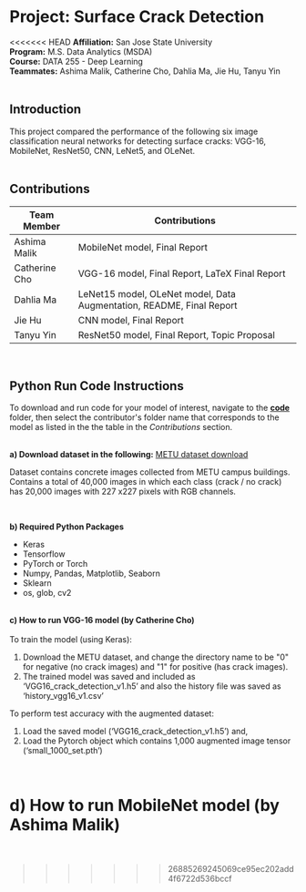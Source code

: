 # Project: Surface Crack Detection

<<<<<<< HEAD
**Affiliation:** San Jose State University <br>
**Program:** M.S. Data Analytics (MSDA) <br>
**Course:** DATA 255 - Deep Learning <br>
**Teammates:** Ashima Malik, Catherine Cho, Dahlia Ma, Jie Hu, Tanyu Yin 
<br><br>

## Introduction
This project compared the performance of the following six image classification neural networks for detecting surface cracks: VGG-16, MobileNet, ResNet50, CNN, LeNet5, and OLeNet. 
<br><br>

## Contributions
|Team Member  |Contributions                                                       |
|-------------|--------------------------------------------------------------------|
|Ashima Malik |MobileNet model, Final Report                                       |
|Catherine Cho|VGG-16 model, Final Report, LaTeX Final Report                      |
|Dahlia Ma    |LeNet15 model, OLeNet model, Data Augmentation, README, Final Report|
|Jie Hu       |CNN model, Final Report                                             |
|Tanyu Yin    |ResNet50 model, Final Report, Topic Proposal                        |
<br>

## Python Run Code Instructions 
To download and run code for your model of interest, navigate to the <u>**code**</u> folder, then select the contributor's folder name that corresponds to the model as listed in the the table in the *Contributions* section. 
<br><br>

**a) Download dataset in the following:** <a href="https://data.mendeley.com/datasets/5y9wdsg2zt/2">METU dataset download</a>
<p>
Dataset contains concrete images collected from METU campus buildings. Contains a total of 40,000 images in which each class (crack / no crack) has 20,000 images with 227 x227 pixels with RGB channels.
</p><br>

**b) Required Python Packages**
* Keras
* Tensorflow
* PyTorch or Torch
* Numpy, Pandas, Matplotlib, Seaborn
* Sklearn
* os, glob, cv2
<br><br>

**c) How to run VGG-16 model (by Catherine Cho)** 
<br><br>
To train the model (using Keras):
1. Download the METU dataset, and change the directory name to be "0" for negative (no crack images) and "1" for positive (has crack images). 
2. The trained model was saved and included as ‘VGG16_crack_detection_v1.h5’ and also the history file was saved as ‘history_vgg16_v1.csv’

To perform test accuracy with the augmented dataset:
1. Load the saved model (‘VGG16_crack_detection_v1.h5’) and, 
2. Load the Pytorch object which contains 1,000 augmented image tensor (‘small_1000_set.pth’)
<br>

**d) How to run MobileNet model (by Ashima Malik)**
<br><br>
=======

>>>>>>> 26885269245069ce95ec202add4f6722d536bccf
